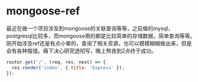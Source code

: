# mongoose-ref
最近在做一个项目涉及到mongoose的关联查询等等，之前做的mysql，postgresql比较多，而mongoose用的都是比较简单的存储数据，简单查询等等。
刚开始涉及ref还是有点小晕的，查询了相关资源，也可以模模糊糊做出来，但是会有各种报错。痛下决心研究透彻写，晚上熬夜到2点终于成功。
```js
router.get('/', (req, res, next) => {
  res.render('index', { title: 'Express' });
});
```
    
